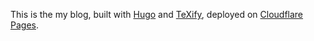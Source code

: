 This is the my blog, built with [Hugo](https://gohugo.io/) and [TeXify](https://github.com/queensferryme/hugo-theme-texify), deployed on [Cloudflare Pages](https://pages.cloudflare.com/).

